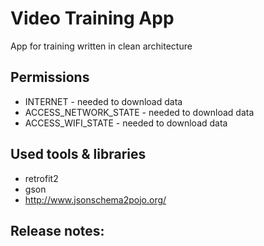 # Video Training App
App for training written in clean architecture

## Permissions
- INTERNET - needed to download data
- ACCESS_NETWORK_STATE - needed to download data
- ACCESS_WIFI_STATE - needed to download data

## Used tools & libraries
- retrofit2
- gson
- http://www.jsonschema2pojo.org/

## Release notes: